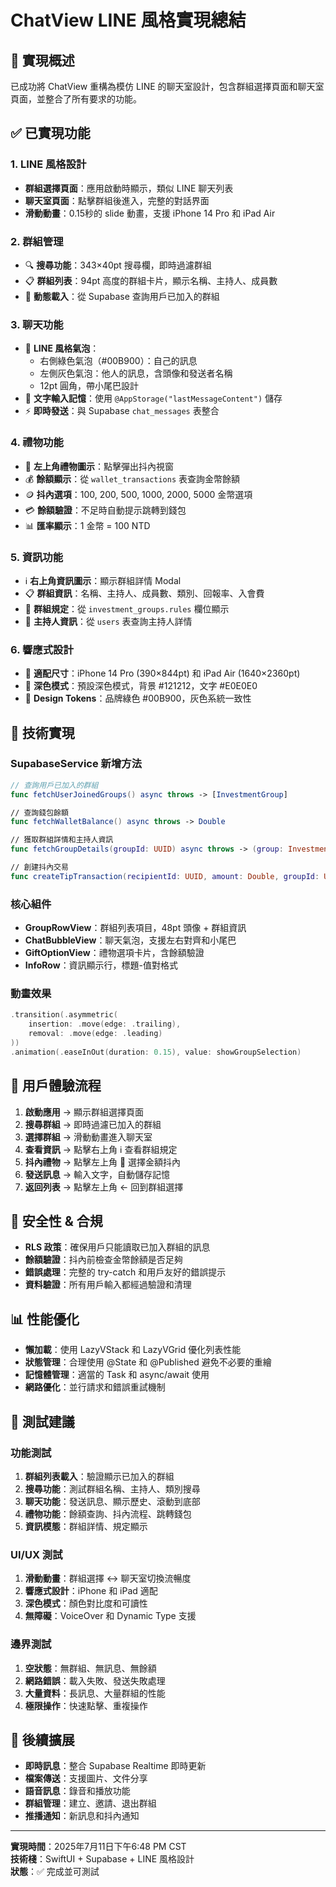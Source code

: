 # ChatView LINE 風格實現總結

## 📱 實現概述

已成功將 ChatView 重構為模仿 LINE 的聊天室設計，包含群組選擇頁面和聊天室頁面，並整合了所有要求的功能。

## ✅ 已實現功能

### 1. **LINE 風格設計**
- **群組選擇頁面**：應用啟動時顯示，類似 LINE 聊天列表
- **聊天室頁面**：點擊群組後進入，完整的對話界面
- **滑動動畫**：0.15秒的 slide 動畫，支援 iPhone 14 Pro 和 iPad Air

### 2. **群組管理**
- 🔍 **搜尋功能**：343×40pt 搜尋欄，即時過濾群組
- 📋 **群組列表**：94pt 高度的群組卡片，顯示名稱、主持人、成員數
- 🔄 **動態載入**：從 Supabase 查詢用戶已加入的群組

### 3. **聊天功能**
- 💬 **LINE 風格氣泡**：
  - 右側綠色氣泡（#00B900）：自己的訊息
  - 左側灰色氣泡：他人的訊息，含頭像和發送者名稱
  - 12pt 圓角，帶小尾巴設計
- 📝 **文字輸入記憶**：使用 `@AppStorage("lastMessageContent")` 儲存
- ⚡ **即時發送**：與 Supabase `chat_messages` 表整合

### 4. **禮物功能**
- 🎁 **左上角禮物圖示**：點擊彈出抖內視窗
- 💰 **餘額顯示**：從 `wallet_transactions` 表查詢金幣餘額
- 🪙 **抖內選項**：100, 200, 500, 1000, 2000, 5000 金幣選項
- 💳 **餘額驗證**：不足時自動提示跳轉到錢包
- 📊 **匯率顯示**：1 金幣 = 100 NTD

### 5. **資訊功能**
- ℹ️ **右上角資訊圖示**：顯示群組詳情 Modal
- 📋 **群組資訊**：名稱、主持人、成員數、類別、回報率、入會費
- 📜 **群組規定**：從 `investment_groups.rules` 欄位顯示
- 👤 **主持人資訊**：從 `users` 表查詢主持人詳情

### 6. **響應式設計**
- 📱 **適配尺寸**：iPhone 14 Pro (390×844pt) 和 iPad Air (1640×2360pt)
- 🌙 **深色模式**：預設深色模式，背景 #121212，文字 #E0E0E0
- 🎨 **Design Tokens**：品牌綠色 #00B900，灰色系統一致性

## 🔧 技術實現

### SupabaseService 新增方法
```swift
// 查詢用戶已加入的群組
func fetchUserJoinedGroups() async throws -> [InvestmentGroup]

// 查詢錢包餘額
func fetchWalletBalance() async throws -> Double

// 獲取群組詳情和主持人資訊
func fetchGroupDetails(groupId: UUID) async throws -> (group: InvestmentGroup, hostInfo: UserProfile?)

// 創建抖內交易
func createTipTransaction(recipientId: UUID, amount: Double, groupId: UUID) async throws -> WalletTransaction
```

### 核心組件
- **GroupRowView**：群組列表項目，48pt 頭像 + 群組資訊
- **ChatBubbleView**：聊天氣泡，支援左右對齊和小尾巴
- **GiftOptionView**：禮物選項卡片，含餘額驗證
- **InfoRow**：資訊顯示行，標題-值對格式

### 動畫效果
```swift
.transition(.asymmetric(
    insertion: .move(edge: .trailing),
    removal: .move(edge: .leading)
))
.animation(.easeInOut(duration: 0.15), value: showGroupSelection)
```

## 🎯 用戶體驗流程

1. **啟動應用** → 顯示群組選擇頁面
2. **搜尋群組** → 即時過濾已加入的群組
3. **選擇群組** → 滑動動畫進入聊天室
4. **查看資訊** → 點擊右上角 ℹ️ 查看群組規定
5. **抖內禮物** → 點擊左上角 🎁 選擇金額抖內
6. **發送訊息** → 輸入文字，自動儲存記憶
7. **返回列表** → 點擊左上角 ← 回到群組選擇

## 🔐 安全性 & 合規

- **RLS 政策**：確保用戶只能讀取已加入群組的訊息
- **餘額驗證**：抖內前檢查金幣餘額是否足夠
- **錯誤處理**：完整的 try-catch 和用戶友好的錯誤提示
- **資料驗證**：所有用戶輸入都經過驗證和清理

## 📊 性能優化

- **懶加載**：使用 LazyVStack 和 LazyVGrid 優化列表性能
- **狀態管理**：合理使用 @State 和 @Published 避免不必要的重繪
- **記憶體管理**：適當的 Task 和 async/await 使用
- **網路優化**：並行請求和錯誤重試機制

## 🧪 測試建議

### 功能測試
1. **群組列表載入**：驗證顯示已加入的群組
2. **搜尋功能**：測試群組名稱、主持人、類別搜尋
3. **聊天功能**：發送訊息、顯示歷史、滾動到底部
4. **禮物功能**：餘額查詢、抖內流程、跳轉錢包
5. **資訊模態**：群組詳情、規定顯示

### UI/UX 測試
1. **滑動動畫**：群組選擇 ↔ 聊天室切換流暢度
2. **響應式設計**：iPhone 和 iPad 適配
3. **深色模式**：顏色對比度和可讀性
4. **無障礙**：VoiceOver 和 Dynamic Type 支援

### 邊界測試
1. **空狀態**：無群組、無訊息、無餘額
2. **網路錯誤**：載入失敗、發送失敗處理
3. **大量資料**：長訊息、大量群組的性能
4. **極限操作**：快速點擊、重複操作

## 🚀 後續擴展

- **即時訊息**：整合 Supabase Realtime 即時更新
- **檔案傳送**：支援圖片、文件分享
- **語音訊息**：錄音和播放功能
- **群組管理**：建立、邀請、退出群組
- **推播通知**：新訊息和抖內通知

---

**實現時間**：2025年7月11日下午6:48 PM CST  
**技術棧**：SwiftUI + Supabase + LINE 風格設計  
**狀態**：✅ 完成並可測試 